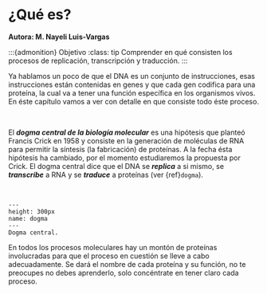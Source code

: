 # ¿Qué es?
**Autora: M. Nayeli Luis-Vargas**

:::{admonition} Objetivo
:class: tip
Comprender en qué consisten los procesos de replicación, transcripción y traducción.
:::

Ya hablamos un poco de que el DNA es un conjunto de instrucciones, esas instrucciones están contenidas en genes y que cada gen codifica para una proteína, la cual va a tener una función específica en los organismos vivos. En éste capítulo vamos a ver con detalle en que consiste todo éste proceso.

<br>

El ***dogma central de la biología molecular*** es una hipótesis que planteó Francis Crick en 1958 y consiste en la generación de moléculas de RNA para permitir la síntesis (la fabricación) de proteínas. A la fecha ésta hipótesis ha cambiado, por el momento estudiaremos la propuesta por Crick. El dogma central dice que el DNA se ***replica*** a si mismo, se ***transcribe*** a RNA  y se ***traduce*** a proteínas (ver {ref}`dogma`).

<br>

```{figure} ../images/dogma.png
---
height: 300px
name: dogma
---
Dogma central.
```

En todos los procesos moleculares hay un montón de proteínas involucradas para que el proceso en cuestión se lleve a cabo adecuadamente. Se dará el nombre de cada proteína y su función, no te preocupes no debes aprenderlo, solo concéntrate en tener claro cada proceso.

